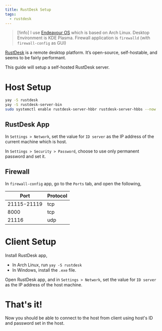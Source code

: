 ```yaml
---
title: RustDesk Setup
tags:
  - rustdesk
---
```


> [!info]
> I use [Endeavour OS](https://endeavouros.com/) which is based on Arch Linux.
> Desktop Environment is KDE Plasma.
> Firewall application is `firewalld` (with `firewall-config` as GUI)

[RustDesk](https://rustdesk.com/) is a remote desktop platform. It’s open-source, self-hostable, and seems to be fairly performant.

This guide will setup a self-hosted RustDesk server.

# Host Setup

```zsh
yay -S rustdesk
yay -S rustdesk-server-bin
sudo systemctl enable rustdesk-server-hbbr rustdesk-server-hbbs --now
```

## RustDesk App

In `Settings > Network`, set the value for `ID server` as the IP address of the current machine which is host.

In `Settings > Security > Password`, choose to use only permanent password and set it.

## Firewall

In `firewall-config` app, go to the `Ports` tab, and open the following,

Port | Protocol
-- | --
21115-21119 | tcp
8000 | tcp
21116 | udp

# Client Setup

Install RustDesk app,

- In Arch Linux, run `yay -S rustdesk`
- In Windows, install the `.exe` file.

Open RustDesk app, and in `Settings > Network`, set the value for `ID server` as the IP address of the host machine.

# That's it!

Now you should be able to connect to the host from client using host's ID and password set in the host.
